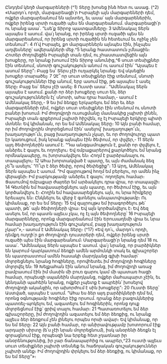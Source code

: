 
Ընդդեմ կեղծ մարգարեների
(^1) Տերը խոսեց ինձ հետ ու ասաց. (^2) «Մարդո՛ւ որդի, մարգարեացի՛ր Իսրայելի այն մարգարեների դեմ, ովքեր
մարգարեանում են այնտեղ, եւ ասա՛ այն մարգարեներին, ովքեր իրենց սրտի ուզածի պես են մարգարեանում.
մարգարեացի՛ր ու նրանց ասա՛. “Լսե՛ք Տիրոջ պատգամները։ 3 Ամենակալ Տերն այսպես է ասում. վա՛յ նրանց, որ իրենց
սրտի ուզածի պես են մարգարեանում, որ իրենց սրտի ուզածին են հետեւում եւ ոչինչ չեն տեսնում”։ 4 Ո՛վ Իսրայել, քո
մարգարեներն այնպես էին, ինչպես աղվեսները՝ ավերակների մեջ.^5 նրանք հաստատուն չմնացին։ Հոտեր ժողովեցին
Իսրայելի տան դեմ, ու չհաստատվեցին այն խոսքերը, որ նրանք խոսում էին Տիրոջ անունից,^6 սուտ տեսիլքներ էին
տեսնում, սնոտի գուշակություն անում ու ասում էին՝ “Այսպես է ասում Տերը”։ Բայց ես՝ Տերս չէի ուղարկել նրանց։ Եվ
սկսեցին խոսքեր տարածել։ 7 Չէ՞ որ սուտ տեսիլքներ էիք տեսնում, սնոտի գուշակություններ էիք անում, երբ ասում էիք,
թե այսպես է ասել Տերը։ Բայց ես՝ Տերս չէի ասել։ 8 Ուստի ասա՛. “Ամենակալ Տերն այսպես է ասում. քանի որ ձեր
խոսքերը սուտ են, ձեր գուշակություններն էլ՝ սնոտի, ահա դրա համար,- ասում է Ամենակալ Տերը,- 9 ես իմ ձեռքը
երկարելու եմ ձեր եւ ձեր մարգարեների դեմ, ովքեր սուտ տեսիլքներ էին տեսնում ու սնոտի բաներ խոսում։ Իմ ժողովրդի
ուսուցմանը մասնակից չպիտի լինեն, Իսրայելի տան գրքերում չպիտի հիշվեն, ոչ էլ Իսրայելի երկիրը պիտի մտնեն։ Եվ
կիմանան, որ ես եմ Ամենակալ Տերը։ 10 Այն բանի համար, որ իմ ժողովրդին մոլորեցնում էին՝ ասելով՝ խաղաղությո՜ւն,
խաղաղությո՜ւն, բայց խաղաղություն չկար, եւ որ ժողովուրդը պատ էր կառուցում, իսկ նրանք այնպես էին ծեփում, որ
փլվեր,- 11 Տերն այդ ծեփողներին ասում է. “Դա անզգամություն է, քանի որ փլվելու է, անձրեւ է գալու եւ ողողելու։ Եվ
ռմբաքարերով քարկոծելու եմ նրանց որմնակապերը, ու խորտակվելու են։ Հողմ է բարձրանալու ու տապալելու։ 12 Ահա
խորտակված է պատը, եւ այն ժամանակ ձեզ չե՞ն ասելու՝ “Ո՞ւր է ձեր ծեփը, որով ծեփեցիք”։ 13 Արդ, Ամենակալ Տերն
այսպես է ասում. “Իմ զայրույթով հողմ եմ բերելու, որ ամեն ինչ վերացնի։ Իմ բարկությամբ անձրեւ է գալու՝ ողողելու
համար։ Ցասումով ռմբաքար ժայռեր եմ արձակելու դրա վրա, որ տապալվի։ 14 Գետնին եմ հավասարեցնելու այն պատը,
որ ծեփում էիք, եւ այն կործանվելու է։ Հողին եմ հավասարեցնելու այն, ու նրա հիմքերը երեւալու են։ Ընկնելու եւ վերջ է
գտնելու անպատվությամբ։ Ու կիմանաք, որ ես եմ Տերը։ 15 Եվ զայրույթս եմ իրագործելու թե՛ պատի, թե՛ այն ծեփողների
վրա։ Եվ այն կործանվելու է։ Եվ ձեզ ասելու եմ, որ պատն այլեւս չկա, ոչ էլ այն ծեփողները՝ 16 Իսրայելի մարգարեները,
որոնք մարգարեանում էին Երուսաղեմի վրա եւ նրա համար խաղաղություն էին գուշակում, բայց խաղաղություն
չկար”»,- ասում է Ամենակալ Տերը։
(^17) «Եվ դո՛ւ, մարդո՛ւ որդի, դեմքդ ուղղի՛ր քո ժողովրդի դուստրերի դեմ, ովքեր իրենց սրտի ուզածի պես էին
մարգարեանում։ Մարգարեացի՛ր նրանց դեմ 18 ու ասա՛. “Ամենակալ Տերն այսպես է ասում. վա՛յ նրանց, որ բարձիկներ
են կարում-կարկատում ձեռքի ամեն արմունկի տակ եւ գլխաշորեր են պատրաստում ամեն հասակի մարդկանց գլխի
համար՝ մոլորեցնելու նրանց հոգիները, որովհետեւ իմ ժողովրդի հոգիները մոլորվել են։ 19 Խելքահան էին անում նրանց,
իմ ժողովրդի առաջ բամբասում էին իմ մասին մի բուռ գարու կամ մի պատառ հացի համար, որպեսզի սպանեին
մարդկանց, ովքեր մահապարտ չէին, եւ կենդանի պահեին նրանց, ովքեր չպետք է ապրեին՝ խոսելով ժողովրդի ականջին,
որ ախորժում է սին խոսքերը”։ 20 Ուստի Տերը՝ Աստված, այսպես է ասում. “Ահա ես ձեր այդ բարձիկների դեմ եմ, որոնց
օգնությամբ հոգիներ էիք որսում. դրանք ձեր բազուկներից պատռել-պոկելու եմ, ազատելու եմ հոգիներին, որոնց դուք
մոլորեցնում էիք՝ ցրիվ տալու համար։ 21 Պատառոտելու եմ ձեր գլխաշորերը, իմ ժողովրդին ազատելու եմ ձեր ձեռքից,
ու նրանք այլեւս ձեր ձեռքում չեն լինելու որպես որսի ավար։ Եվ կիմանաք, որ ես եմ Տերը։ 22 Այն բանի համար, որ
անիրավությամբ խոտորում էիք արդարի սիրտը (ե՛ս չէի նրան մոլորեցնում), իսկ անօրենի ձեռքն էլ զորացնում էիք,
որպեսզի նա երբեք հետ չդառնար իր անօրենությունից, իր չար ճանապարհից ու ապրեր,^23 ուստի այլեւս սուտ տեսիլքներ
չպիտի տեսնեք եւ հաճոյական գուշակություններ չպիտի անեք։ Իմ ժողովրդին փրկելու եմ ձեր ձեռքից, ու կիմանաք, որ
ես եմ Տերը”»։
